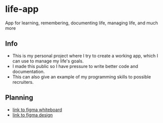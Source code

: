 # life-app
App for learning, remembering, documenting life, managing life, and much more

## Info
- This is my personal project where I try to create a working app, which I can use to manage my life's goals.
- I made this public so I have pressure to write better code and documentation.
- This can also give an example of my programming skills to possible recruiters.

## Planning
- [link to figma whiteboard](https://www.figma.com/file/mUcuSZVWG7mlSPI12BfMqv/life-app-whiteboard?t=1szFYypp6YAvBkCj-1)
- [link to figma design](https://www.figma.com/file/ywQKb4kPAFlwKmCFGLiITK/life-app-design?t=1szFYypp6YAvBkCj-1)
